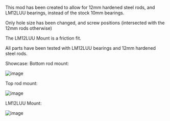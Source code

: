 This mod has been created to allow for 12mm hardened steel rods, and LM12LUU bearings, instead of the stock 10mm bearings.

Only hole size has been changed, and screw positions (intersected with the 12mm rods otherwise)

The LM12LUU Mount is a friction fit.

All parts have been tested with LM12LUU bearings and 12mm hardened steel rods.

Showcase:
Bottom rod mount:

![image](https://user-images.githubusercontent.com/93599544/148412308-9d0cb664-0a5d-4163-946b-890bf03742de.png)

Top rod mount:


![image](https://user-images.githubusercontent.com/93599544/148412401-0b7382a3-f347-41d1-a68d-dd0710b55728.png)

LM12LUU Mount:


![image](https://user-images.githubusercontent.com/93599544/148412436-947b8cf1-9a65-450b-b203-0bec1db0a4e3.png)

